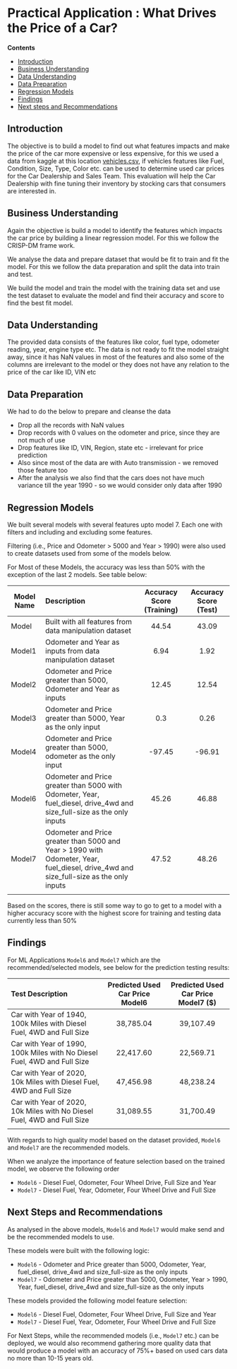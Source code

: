 
# Practical Application : What Drives the Price of a Car?

**Contents**

 * [Introduction](#Introduction)
 * [Business Understanding](#Business-Understanding)
 * [Data Understanding](#Data-Understanding)
 * [Data Preparation](#Data-Preparation)
 * [Regression Models](#Regression-Model)
 * [Findings](#Findings)
 * [Next steps and Recommendations](#Next-steps-and-Recommendations)
 
## Introduction

The objective is to build a model to find out what features impacts and make the price of the car more expensive or less expensive, for this we used a data from kaggle at this location [vehicles.csv](https://github.com/yemifalokun/priceofacar/blob/main/data/vehicles.csv), if vehicles features like Fuel, Condition, Size, Type, Color etc. can be used to determine used car prices for the Car Dealership and Sales Team. This evaluation will help the Car Dealership with fine tuning their inventory by stocking cars that consumers are interested in.

## Business Understanding

Again the objective is build a model to identify the features which impacts the car price by building a linear regression model. 
For this we follow the CRISP-DM frame work.

We analyse the data and prepare dataset that would be fit to train and fit the model. For this we follow the data preparation and split the data into train and test.

We build the model and train the model with the training data set and use the test dataset to evaluate the model and find their accuracy and score to find the best fit model.


## Data Understanding
The provided data consists of the features like color, fuel type, odometer reading, year, engine type etc. The data is not ready to fit the model straight away, since it has NaN values in most of the features and also some of the columns are irrelevant to the model or they does not have any relation to the price of the car like ID, VIN etc

## Data Preparation

We had to do the below to prepare and cleanse the data
- Drop all the records with NaN values
- Drop records with 0 values on the odometer and price, since they are not much of use
- Drop features like ID, VIN, Region, state etc - irrelevant for price prediction
- Also since most of the data are with Auto transmission - we removed those feature too
- After the analysis we also find that the cars does not have much variance till the year 1990 - so we would consider only data after 1990


## Regression Models

We built several models with several features upto model 7. Each one with filters and including and excluding some features.

Filtering (i.e., Price and Odometer > 5000 and Year > 1990) were also used to create datasets used from some of the models below.

For Most of these Models, the accuracy was less than 50% with the exception of the last 2 models. See table below:


| Model Name  	| Description                                                                                                                      	| Accuracy Score (Training) 	| Accuracy Score  (Test) 	|
|-------------	|:----------------------------------------------------------------------------------------------------------------------------------	|:-------------------------:	|:----------------------:	|
| Model       	| Built with all features from data manipulation dataset                                                                           	| 44.54                     	| 43.09                  	|
| Model1      	| Odometer and Year as inputs from data manipulation dataset                                                                       	| 6.94                      	| 1.92                   	|
| Model2      	| Odometer and Price greater than 5000, Odometer and Year as inputs                                                                	| 12.45                     	| 12.54                  	|
| Model3      	| Odometer and Price greater than 5000, Year as the only input                                                                     	| 0.3                       	| 0.26                   	|
| Model4      	| Odometer and Price greater than 5000, odometer as the only input                                                                 	| -97.45                    	| -96.91                 	|
| Model6      	| Odometer and Price greater than 5000 with Odometer, Year, fuel_diesel, drive_4wd  and size_full-size as the only inputs              	| 45.26                     	| 46.88                  	|
| Model7      	| Odometer and Price greater than 5000 and  Year > 1990 with Odometer, Year, fuel_diesel,  drive_4wd and size_full-size as the only inputs 	| 47.52                     	| 48.26                  	|
|             	|                                                                                                                                  	|                           	|                        	|

Based on the scores, there is still some way to go to get to a model with a higher accuracy score with the highest score for training and testing data currently less than 50%

## Findings


For ML Applications ``Model6`` and ``Model7`` which are the recommended/selected models, see below for the prediction testing results:

| Test Description                                                         	| Predicted Used Car Price Model6	| Predicted Used Car Price Model7 ($)	|
|:--------------------------------------------------------------------------	|:-------------------------------:	|:-------------------------------:	|
| Car with Year of 1940, 100k Miles with Diesel Fuel, 4WD and Full Size    	| 38,785.04                      	| 39,107.49                      	|
| Car with Year of 1990, 100k Miles with No Diesel Fuel, 4WD and Full Size 	| 22,417.60                      	| 22,569.71                      	|
| Car with Year of 2020, 10k Miles with Diesel Fuel, 4WD and Full Size     	| 47,456.98                      	| 48,238.24                      	|
| Car with Year of 2020, 10k Miles with No Diesel Fuel, 4WD and Full Size  	| 31,089.55                      	| 31,700.49                      	|
|                                                                          	|                                 	|                                 	|

With regards to high quality model based on the dataset provided, ``Model6`` and ``Model7`` are the recommended models.

When we analyze the importance of feature selection based on the trained model, we observe the following order
- ``Model6`` - Diesel Fuel, Odometer, Four Wheel Drive, Full Size and Year
- ``Model7`` - Diesel Fuel, Year, Odometer, Four Wheel Drive and Full Size


## Next Steps and Recommendations


As analysed in the above models, ``Model6`` and ``Model7`` would make send and be the recommended models to use.  

These models were built with the following logic:
- ``Model6`` - Odometer and Price greater than 5000, Odometer, Year, fuel_diesel, drive_4wd  and size_full-size as the only inputs
- ``Model7`` - Odometer and Price greater than 5000, Odometer, Year > 1990, Year, fuel_diesel,  drive_4wd and size_full-size as the only inputs

These models  provided the following model feature selection:
- ``Model6`` - Diesel Fuel, Odometer, Four Wheel Drive, Full Size and Year
- ``Model7`` - Diesel Fuel, Year, Odometer, Four Wheel Drive and Full Size

For Next Steps, while the recommended models (i.e., ``Model7`` etc.) can be deployed, we would also recommend gathering more quality data that would produce a model with an accuracy of 75%+ based on used cars data no more than 10-15 years old.

